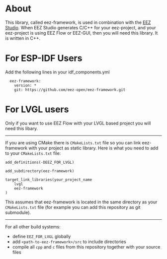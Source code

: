 # About

This library, called eez-framework, is used in combination with the [EEZ Studio](https://github.com/eez-open/studio). When EEZ Studio generates C/C++ for your eez-project, and your eez-project is using EEZ Flow or EEZ-GUI, then you will need this library. It is written in C++.

# For ESP-IDF Users
Add the following lines in your idf_components.yml

```
  eez-framework:
    version: * 
    git: https://github.com/eez-open/eez-framework.git
```

# For LVGL users

Only if you want to use EEZ Flow with your LVGL based project you will need this libary.

---

If you are using CMake there is `CMakeLists.txt` file so you can link eez-framework with your project as static library. Here is what you need to add to your `CMakeLists.txt` file:

```
add_definitions(-DEEZ_FOR_LVGL)

add_subdirectory(eez-framework)

target_link_libraries(your_project_name
    lvgl
    eez-framework
)
```

This assumes that eez-framework is located in the same directory as your `CMakeLists.txt` file (for example you can add this repository as git submodule).

---

For all other build systems:

-   define `EEZ_FOR_LVGL` globally
-   add `<path-to-eez-framework>/src` to include directories
-   compile all `cpp` and `c` files from this repository together with your source files
